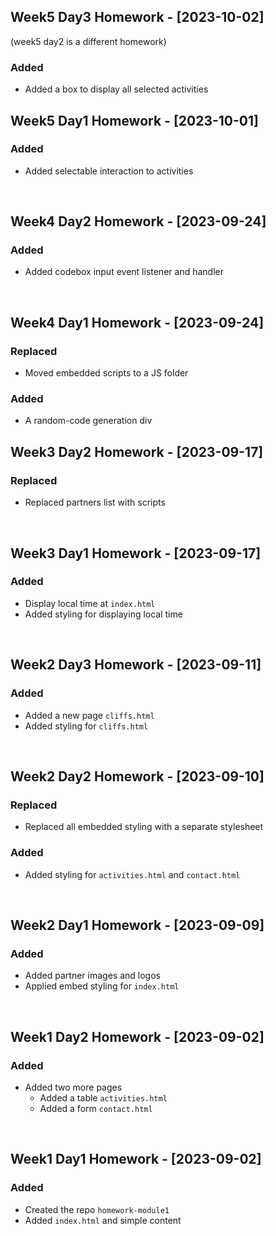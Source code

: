 ## Week5 Day3 Homework - [2023-10-02]
(week5 day2 is a different homework)
### Added
- Added a box to display all selected activities

## Week5 Day1 Homework - [2023-10-01]
### Added
- Added selectable interaction to activities

<br>

## Week4 Day2 Homework - [2023-09-24]
### Added
- Added codebox input event listener and handler

<br>

## Week4 Day1 Homework - [2023-09-24]
### Replaced
- Moved embedded scripts to a JS folder

### Added
- A random-code generation div

## Week3 Day2 Homework - [2023-09-17]
### Replaced
- Replaced partners list with scripts

<br>

## Week3 Day1 Homework - [2023-09-17]
### Added
- Display local time at `index.html`
- Added styling for displaying local time

<br>

## Week2 Day3 Homework - [2023-09-11]
### Added
- Added a new page `cliffs.html`
- Added styling for `cliffs.html`

<br>

## Week2 Day2 Homework - [2023-09-10]
### Replaced
- Replaced all embedded styling with a separate stylesheet

### Added
- Added styling for `activities.html` and `contact.html`

<br>

## Week2 Day1 Homework - [2023-09-09]
### Added
- Added partner images and logos
- Applied embed styling for `index.html`

<br>

## Week1 Day2 Homework - [2023-09-02]
### Added
- Added two more pages
    - Added a table `activities.html`
    - Added a form `contact.html`

<br>

## Week1 Day1 Homework - [2023-09-02]
### Added
- Created the repo `homework-module1`
- Added `index.html` and simple content
